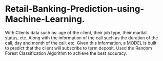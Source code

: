 # Retail-Banking-Prediction-using-Machine-Learning.
With Clients data such as: age of the client, their job type, their marital status, etc. Along with the information of the call such as the duration of the call, day and month of the call, etc. Given this information, a MODEL is built to predict that the client will subscribe to term deposit.
Used the Random Forest Classification Algorithm to achieve the best accuracy.

